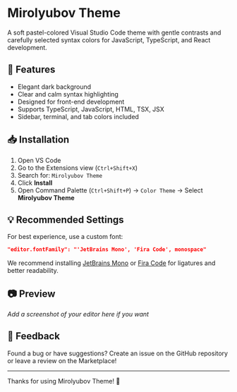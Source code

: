 # Mirolyubov Theme

A soft pastel-colored Visual Studio Code theme with gentle contrasts and carefully selected syntax colors for JavaScript, TypeScript, and React development.

## 🌈 Features

- Elegant dark background
- Clear and calm syntax highlighting
- Designed for front-end development
- Supports TypeScript, JavaScript, HTML, TSX, JSX
- Sidebar, terminal, and tab colors included

## 📥 Installation

1. Open VS Code
2. Go to the Extensions view (`Ctrl+Shift+X`)
3. Search for: `Mirolyubov Theme`
4. Click **Install**
5. Open Command Palette (`Ctrl+Shift+P`) → `Color Theme` → Select **Mirolyubov Theme**

## 💡 Recommended Settings

For best experience, use a custom font:

```json
"editor.fontFamily": "'JetBrains Mono', 'Fira Code', monospace"
```

We recommend installing [JetBrains Mono](https://www.jetbrains.com/lp/mono/) or [Fira Code](https://github.com/tonsky/FiraCode) for ligatures and better readability.

## 📷 Preview

_Add a screenshot of your editor here if you want_

## 📢 Feedback

Found a bug or have suggestions? Create an issue on the GitHub repository or leave a review on the Marketplace!

---

Thanks for using Mirolyubov Theme! 🌙